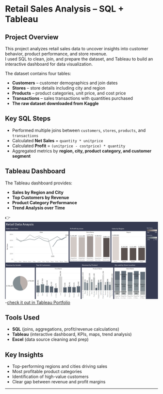 
# Retail Sales Analysis – SQL + Tableau

##  Project Overview
This project analyzes retail sales data to uncover insights into customer behavior, product performance, and store revenue.  
I used SQL to clean, join, and prepare the dataset, and Tableau to build an interactive dashboard for data visualization.

The dataset contains four tables:
- **Customers** – customer demographics and join dates
- **Stores** – store details including city and region
- **Products** – product categories, unit price, and cost price
- **Transactions** – sales transactions with quantities purchased
-  **The raw dataset downloaded from Kaggle**

##  Key SQL Steps
- Performed multiple joins between `customers`, `stores`, `products`, and `transactions`
- Calculated **Net Sales** = `quantity * unitprice`
- Calculated **Profit** = `(unitprice - costprice) * quantity`
- Aggregated metrics by **region, city, product category, and customer segment**

##  Tableau Dashboard
The Tableau dashboard provides: 
- **Sales by Region and City**  
- **Top Customers by Revenue**  
- **Product Category Performance**  
- **Trend Analysis over Time**  

👉 ![Screenshot of Dashboard](Tab_retail_dash.png)
    -[check it out in Tableau Portfolio](https://public.tableau.com/app/profile/crystal.obidike/viz/RetailSalesAnalysis_17589221926110/Dashboard1?publish=yes)

## Tools Used
- **SQL** (joins, aggregations, profit/revenue calculations)  
- **Tableau** (interactive dashboard, KPIs, maps, trend analysis)  
- **Excel** (data source cleaning and prep)  


## Key Insights
- Top-performing regions and cities driving sales  
- Most profitable product categories  
- Identification of high-value customers  
- Clear gap between revenue and profit margins  

---
